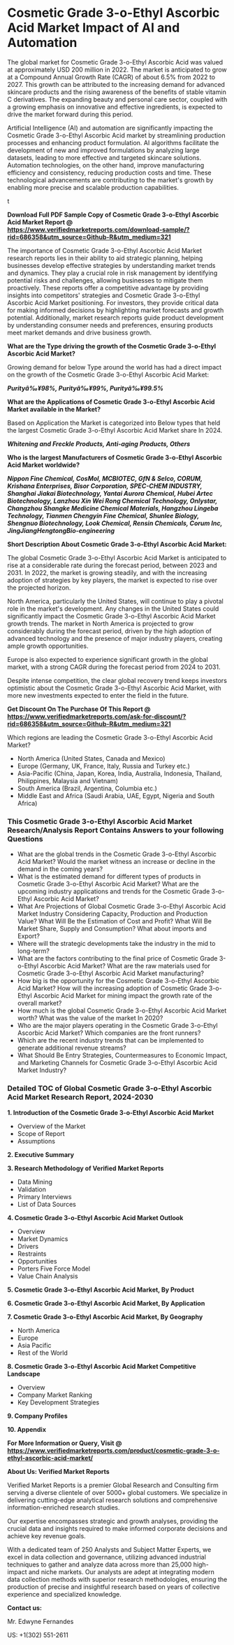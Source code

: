 <meta name="title" content="Global Cosmetic Grade 3-o-Ethyl Ascorbic Acid Market Impact of AI and Automation"><meta name="description" content="The global market for Cosmetic Grade 3-o-Ethyl Ascorbic Acid was valued at approximately USD 200 million in 2022. The market is anticipated to grow at a Compound Annua"><meta name="title" content="Cosmetic Grade 3-o-Ethyl Ascorbic Acid Market Size, Share, Scope, Trends, Growth, Opportunities, Analysis, Forecast"><h1>Cosmetic Grade 3-o-Ethyl Ascorbic Acid Market Impact of AI and Automation</h1><p>The global market for Cosmetic Grade 3-o-Ethyl Ascorbic Acid was valued at approximately USD 200 million in 2022. The market is anticipated to grow at a Compound Annual Growth Rate (CAGR) of about 6.5% from 2022 to 2027. This growth can be attributed to the increasing demand for advanced skincare products and the rising awareness of the benefits of stable vitamin C derivatives. The expanding beauty and personal care sector, coupled with a growing emphasis on innovative and effective ingredients, is expected to drive the market forward during this period.</p><p>Artificial Intelligence (AI) and automation are significantly impacting the Cosmetic Grade 3-o-Ethyl Ascorbic Acid market by streamlining production processes and enhancing product formulation. AI algorithms facilitate the development of new and improved formulations by analyzing large datasets, leading to more effective and targeted skincare solutions. Automation technologies, on the other hand, improve manufacturing efficiency and consistency, reducing production costs and time. These technological advancements are contributing to the market's growth by enabling more precise and scalable production capabilities.</p>t</p><p id="" class=""><strong>Download Full PDF Sample Copy of Cosmetic Grade 3-o-Ethyl Ascorbic Acid Market Report @ <a href="https://www.verifiedmarketreports.com/download-sample/?rid=686358&utm_source=Github-R&utm_medium=321" target="_blank">https://www.verifiedmarketreports.com/download-sample/?rid=686358&utm_source=Github-R&utm_medium=321</a></strong></p><p>The importance of&nbsp;Cosmetic Grade 3-o-Ethyl Ascorbic Acid Market research reports lies in their ability to aid strategic planning, helping businesses develop effective strategies by understanding market trends and dynamics. They play a crucial role in risk management by identifying potential risks and challenges, allowing businesses to mitigate them proactively. These reports offer a competitive advantage by providing insights into competitors' strategies and Cosmetic Grade 3-o-Ethyl Ascorbic Acid Market positioning. For investors, they provide critical data for making informed decisions by highlighting market forecasts and growth potential. Additionally, market research reports guide product development by understanding consumer needs and preferences, ensuring products meet market demands and drive business growth.</p><p><strong>What are the&nbsp;Type driving the growth of the Cosmetic Grade 3-o-Ethyl Ascorbic Acid Market?</strong></p><p id="" class="">Growing demand for below Type around the world has had a direct impact on the growth of the Cosmetic Grade 3-o-Ethyl Ascorbic Acid Market:</p><em><strong>Purityâ‰¥98%, Purityâ‰¥99%, Purityâ‰¥99.5%</strong></em></p><strong>What are the&nbsp;Applications&nbsp;of Cosmetic Grade 3-o-Ethyl Ascorbic Acid Market available in the Market?</strong></p><p id="" class="">Based on Application the Market is categorized into Below types that held the largest Cosmetic Grade 3-o-Ethyl Ascorbic Acid Market share In 2024.</p><em><strong>Whitening and Freckle Products, Anti-aging Products, Others</strong></em></p><strong>Who is the largest Manufacturers of Cosmetic Grade 3-o-Ethyl Ascorbic Acid Market worldwide?</strong></p><p><em><strong>Nippon Fine Chemical, CosMol, MCBIOTEC, GfN & Selco, CORUM, Krishana Enterprises, Bisor Corporation, SPEC-CHEM INDUSTRY, Shanghai Jiakai Biotechnology, Yantai Aurora Chemical, Hubei Artec Biotechnology, Lanzhou Xin Wei Rong Chemical Technology, Onlystar, Changzhou Shangke Medicine Chemical Materials, Hangzhou Lingeba Technology, Tianmen Chengyin Fine Chemical, Shunlee Biology, Shengnuo Biotechnology, Look Chemical, Rensin Chemicals, Corum Inc, JingJiangHengtongBio-engineering</strong></em></p><p id="" class=""><strong>Short Description About Cosmetic Grade 3-o-Ethyl Ascorbic Acid Market:</strong></p><p>The global Cosmetic Grade 3-o-Ethyl Ascorbic Acid Market is anticipated to rise at a considerable rate during the forecast period, between 2023 and 2031. In 2022, the market is growing steadily, and with the increasing adoption of strategies by key players, the market is expected to rise over the projected horizon.</p><p>North America, particularly the United States, will continue to play a pivotal role in the market's development. Any changes in the United States could significantly impact the Cosmetic Grade 3-o-Ethyl Ascorbic Acid Market growth trends. The market in North America is projected to grow considerably during the forecast period, driven by the high adoption of advanced technology and the presence of major industry players, creating ample growth opportunities.</p><p>Europe is also expected to experience significant growth in the global market, with a strong CAGR during the forecast period from 2024 to 2031.</p><p>Despite intense competition, the clear global recovery trend keeps investors optimistic about the Cosmetic Grade 3-o-Ethyl Ascorbic Acid Market, with more new investments expected to enter the field in the future.</p><p id="" class=""><strong>Get Discount On The Purchase Of This Report @ <a href="https://www.verifiedmarketreports.com/ask-for-discount/?rid=686358&utm_source=Github-R&utm_medium=321" target="_blank">https://www.verifiedmarketreports.com/ask-for-discount/?rid=686358&utm_source=Github-R&utm_medium=321</a></strong></p>Which regions are leading the Cosmetic Grade 3-o-Ethyl Ascorbic Acid Market?</p><ul><li>North America (United States, Canada and Mexico)</li><li>Europe (Germany, UK, France, Italy, Russia and Turkey etc.)</li><li>Asia-Pacific (China, Japan, Korea, India, Australia, Indonesia, Thailand, Philippines, Malaysia and Vietnam)</li><li>South America (Brazil, Argentina, Columbia etc.)</li><li>Middle East and Africa (Saudi Arabia, UAE, Egypt, Nigeria and South Africa)</li></ul><h3 id="" class="">This Cosmetic Grade 3-o-Ethyl Ascorbic Acid Market Research/Analysis Report Contains Answers to your following Questions</h3><ul><li>What are the global trends in the Cosmetic Grade 3-o-Ethyl Ascorbic Acid Market? Would the market witness an increase or decline in the demand in the coming years?</li><li>What is the estimated demand for different types of products in Cosmetic Grade 3-o-Ethyl Ascorbic Acid Market? What are the upcoming industry applications and trends for the Cosmetic Grade 3-o-Ethyl Ascorbic Acid Market?</li><li>What Are Projections of Global Cosmetic Grade 3-o-Ethyl Ascorbic Acid Market Industry Considering Capacity, Production and Production Value? What Will Be the Estimation of Cost and Profit? What Will Be Market Share, Supply and Consumption? What about imports and Export?</li><li>Where will the strategic developments take the industry in the mid to long-term?</li><li>What are the factors contributing to the final price of Cosmetic Grade 3-o-Ethyl Ascorbic Acid Market? What are the raw materials used for Cosmetic Grade 3-o-Ethyl Ascorbic Acid Market manufacturing?</li><li>How big is the opportunity for the Cosmetic Grade 3-o-Ethyl Ascorbic Acid Market? How will the increasing adoption of Cosmetic Grade 3-o-Ethyl Ascorbic Acid Market for mining impact the growth rate of the overall market?</li><li>How much is the global Cosmetic Grade 3-o-Ethyl Ascorbic Acid Market worth? What was the value of the market In 2020?</li><li>Who are the major players operating in the Cosmetic Grade 3-o-Ethyl Ascorbic Acid Market? Which companies are the front runners?</li><li>Which are the recent industry trends that can be implemented to generate additional revenue streams?</li><li>What Should Be Entry Strategies, Countermeasures to Economic Impact, and Marketing Channels for Cosmetic Grade 3-o-Ethyl Ascorbic Acid Market Industry?</li></ul><h3 id="" class="">Detailed TOC of Global Cosmetic Grade 3-o-Ethyl Ascorbic Acid Market Research Report, 2024-2030</h3><p id="" class=""><strong>1. Introduction of the Cosmetic Grade 3-o-Ethyl Ascorbic Acid Market</strong></p><ul><li>Overview of the Market</li><li>Scope of Report</li><li>Assumptions</li></ul><p id="" class=""><strong>2. Executive Summary</strong></p><p id="" class=""><strong>3. Research Methodology of Verified Market Reports</strong></p><ul><li>Data Mining</li><li>Validation</li><li>Primary Interviews</li><li>List of Data Sources</li></ul><p id="" class=""><strong>4. Cosmetic Grade 3-o-Ethyl Ascorbic Acid Market Outlook</strong></p><ul><li>Overview</li><li>Market Dynamics</li><li>Drivers</li><li>Restraints</li><li>Opportunities</li><li>Porters Five Force Model</li><li>Value Chain Analysis</li></ul><p id="" class=""><strong>5. Cosmetic Grade 3-o-Ethyl Ascorbic Acid Market, By Product</strong></p><p id="" class=""><strong>6. Cosmetic Grade 3-o-Ethyl Ascorbic Acid Market, By Application</strong></p><p id="" class=""><strong>7. Cosmetic Grade 3-o-Ethyl Ascorbic Acid Market, By Geography</strong></p><ul><li>North America</li><li>Europe</li><li>Asia Pacific</li><li>Rest of the World</li></ul><p id="" class=""><strong>8. Cosmetic Grade 3-o-Ethyl Ascorbic Acid Market Competitive Landscape</strong></p><ul><li>Overview</li><li>Company Market Ranking</li><li>Key Development Strategies</li></ul><p id="" class=""><strong>9. Company Profiles</strong></p><p id="" class=""><strong>10. Appendix</strong></p><p id="" class=""><strong>For More Information or Query, Visit @ <a href="https://www.verifiedmarketreports.com/product/cosmetic-grade-3-o-ethyl-ascorbic-acid-market/" target="_blank">https://www.verifiedmarketreports.com/product/cosmetic-grade-3-o-ethyl-ascorbic-acid-market/</a></strong></p><p id="" class=""><strong>About Us: Verified Market Reports</strong></p><p id="" class="">Verified Market Reports is a premier Global Research and Consulting firm serving a diverse clientele of over 5000+ global customers. We specialize in delivering cutting-edge analytical research solutions and comprehensive information-enriched research studies.</p><p id="" class="">Our expertise encompasses strategic and growth analyses, providing the crucial data and insights required to make informed corporate decisions and achieve key revenue goals.</p><p id="" class="">With a dedicated team of 250 Analysts and Subject Matter Experts, we excel in data collection and governance, utilizing advanced industrial techniques to gather and analyze data across more than 25,000 high-impact and niche markets. Our analysts are adept at integrating modern data collection methods with superior research methodologies, ensuring the production of precise and insightful research based on years of collective experience and specialized knowledge.</p><p id="" class=""><strong>Contact us:</strong></p><p id="" class="">Mr. Edwyne Fernandes</p><p id="" class="">US: +1(302) 551-2611</p>